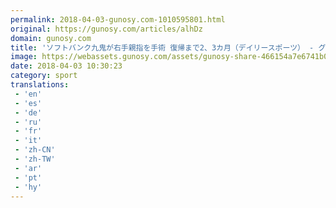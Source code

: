 ```yaml
---
permalink: 2018-04-03-gunosy.com-1010595801.html
original: https://gunosy.com/articles/alhDz
domain: gunosy.com
title: 'ソフトバンク九鬼が右手親指を手術 復帰まで2、3カ月（デイリースポーツ） - グノシー'
image: https://webassets.gunosy.com/assets/gunosy-share-466154a7e6741b0dbc8895ceff97e34818892a0e7dbc05d641d2606f8820dd35.jpg
date: 2018-04-03 10:30:23
category: sport
translations: 
 - 'en'
 - 'es'
 - 'de'
 - 'ru'
 - 'fr'
 - 'it'
 - 'zh-CN'
 - 'zh-TW'
 - 'ar'
 - 'pt'
 - 'hy'
---
```


